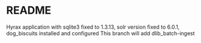 # README

Hyrax application with sqlite3 fixed to 1.3.13, solr version fixed to 6.0.1,
 dog_biscuits installed and configured
This branch will add dlib_batch-ingest
